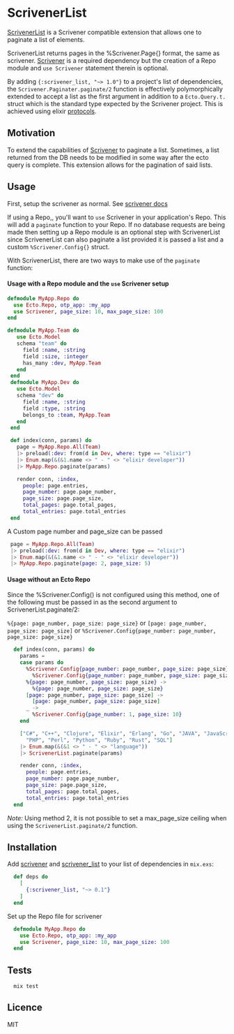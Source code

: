 # ScrivenerList
[ScrivenerList](https://hex.pm/packages/scrivener_list) is a Scrivener compatible extension that
allows one to paginate a list of elements.

ScrivenerList returns pages in the %Scrivener.Page{} format, the same as scrivener.
[Scrivener](https://hexdocs.pm/scrivener/) is a required dependency but the creation of
a Repo module and `use Scrivener` statement therein is optional.

By adding `{:scrivener_list, "~> 1.0"}` to a project's list of dependencies, the `Scrivener.Paginater.paginate/2`
function is effectively polymorphically extended to accept a list as the first argument in addition to a
`Ecto.Query.t.` struct which is the standard type expected by the Scrivener project. This is achieved using
elixir [protocols](http://elixir-lang.org/getting-started/protocols.html).


## Motivation

To extend the capabilities of [Scrivener](https://hex.pm/packages/scrivener) to paginate a
list. Sometimes, a list returned from the DB needs to be modified in some way after the ecto
query is complete. This extension allows for the pagination of said lists.


## Usage

First, setup the scrivener as normal. See [scrivener docs](https://hexdocs.pm/scrivener/Scrivener.html)

If using a Repo,, you'll want to `use` Scrivener in your application's Repo. This will add a `paginate`
function to your Repo. If no database requests are being made then setting up a Repo module
is an optional step with ScrivenerList since ScrivenerList can also paginate a list provided it is
passed a list and a custom `%Scrivener.Config{}` struct.

With ScrivenerList, there are two ways to make use of the `paginate` function:

#### Usage with a Repo module and the `use` Scrivener setup

```elixir
defmodule MyApp.Repo do
  use Ecto.Repo, otp_app: :my_app
  use Scrivener, page_size: 10, max_page_size: 100
end

defmodule MyApp.Team do
   use Ecto.Model
   schema "team" do
     field :name, :string
     field :size, :integer
     has_many :dev, MyApp.Team
   end
 end
 defmodule MyApp.Dev do
   use Ecto.Model
   schema "dev" do
     field :name, :string
     field :type, :string
     belongs_to :team, MyApp.Team
   end
 end

 def index(conn, params) do
   page = MyApp.Repo.All(Team)
   |> preload(:dev: from(d in Dev, where: type == "elixir")
   |> Enum.map(&(&1.name <> " - " <> "elixir developer"))
   |> MyApp.Repo.paginate(params)

   render conn, :index,
     people: page.entries,
     page_number: page.page_number,
     page_size: page.page_size,
     total_pages: page.total_pages,
     total_entries: page.total_entries
 end
 ```

 A Custom page number and page_size can be passed

```elixir
 page = MyApp.Repo.All(Team)
 |> preload(:dev: from(d in Dev, where: type == "elixir")
 |> Enum.map(&(&1.name <> " - " <> "elixir developer"))
 |> MyApp.Repo.paginate(page: 2, page_size: 5)
 ```


#### Usage without an Ecto Repo

Since the %Scrivener.Config() is not configured using this method, one of the following
must be passed in as the second argument to ScrivenerList.paginate/2:

```%{page: page_number, page_size: page_size}```
or
```[page: page_number, page_size: page_size]```
or
```%Scrivener.Config{page_number: page_number, page_size: page_size}```


```elixir
  def index(conn, params) do
    params =
    case params do
      %Scrivener.Config{page_number: page_number, page_size: page_size} ->
        %Scrivener.Config{page_number: page_number, page_size: page_size}
      %{page: page_number, page_size: page_size} ->
        %{page: page_number, page_size: page_size}
      [page: page_number, page_size: page_size] ->
        [page: page_number, page_size: page_size]
      _ ->
        %Scrivener.Config{page_number: 1, page_size: 10}
    end

    ["C#", "C++", "Clojure", "Elixir", "Erlang", "Go", "JAVA", "JavaScript", "Lisp",
      "PHP", "Perl", "Python", "Ruby", "Rust", "SQL"]
    |> Enum.map(&(&1 <> " - " <> "language"))
    |> ScrivenerList.paginate(params)

    render conn, :index,
      people: page.entries,
      page_number: page.page_number,
      page_size: page.page_size,
      total_pages: page.total_pages,
      total_entries: page.total_entries
  end
```

  *Note:* Using method 2, it is not possible to set a max_page_size ceiling when using the
  `ScrivenerList.paginate/2` function.


## Installation

Add [scrivener](https://hex.pm/packages/scrivener) and [scrivener_list](https://hex.pm/packages/scrivener_list) to your list of dependencies in `mix.exs`:

```elixir
  def deps do
    [
      {:scrivener_list, "~> 0.1"}
    ]
  end
```

Set up the Repo file for scrivener

```elixir
  defmodule MyApp.Repo do
    use Ecto.Repo, otp_app: :my_app
    use Scrivener, page_size: 10, max_page_size: 100
  end
```

## Tests

```shell
  mix test
```


## Licence

MIT
